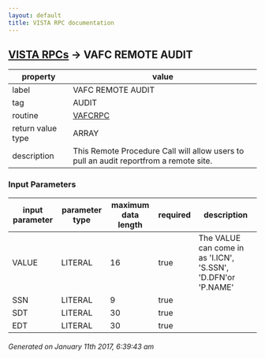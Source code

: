 ```yaml
---
layout: default
title: VISTA RPC documentation
---
```




## [VISTA RPCs](TableOfContent.md) &#8594; VAFC REMOTE AUDIT 

 property | value 
--- | --- 
 label | VAFC REMOTE AUDIT
 tag | AUDIT
 routine | [VAFCRPC](http://code.osehra.org/dox/Routine_VAFCRPC_source.html)
 return value type | ARRAY
 description | This Remote Procedure Call will allow users to pull an audit reportfrom a remote site.

### Input Parameters

| input parameter | parameter type | maximum data length | required | description | 
| --- | --- | --- | --- | --- | 
| VALUE | LITERAL | 16 | true | The VALUE can come in as 'I.ICN', 'S.SSN', 'D.DFN'or 'P.NAME' | 
| SSN | LITERAL | 9 | true |  | 
| SDT | LITERAL | 30 | true |  | 
| EDT | LITERAL | 30 | true |  | 




 ###### Generated on January 11th 2017, 6:39:43 am